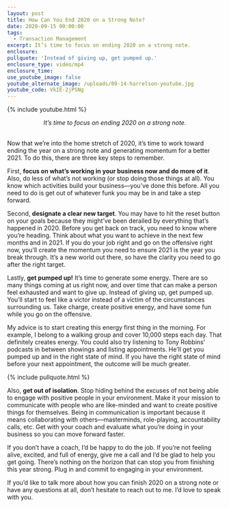 ```yaml
---
layout: post
title: How Can You End 2020 on a Strong Note?
date: 2020-09-15 00:00:00
tags:
  - Transaction Management
excerpt: It’s time to focus on ending 2020 on a strong note.
enclosure:
pullquote: 'Instead of giving up, get pumped up.'
enclosure_type: video/mp4
enclosure_time:
use_youtube_image: false
youtube_alternate_image: /uploads/09-14-harrelson-youtube.jpg
youtube_code: VkIE-2jPSNg
---
```


{% include youtube.html %}

<center><em>It&rsquo;s time to focus on ending 2020 on a strong note.</em></center>

<br>Now that we’re into the home stretch of 2020, it’s time to work toward ending the year on a strong note and generating momentum for a better 2021. To do this, there are three key steps to remember.

First, **focus on what’s working in your business now and do more of it**. Also, do less of what’s not working (or stop doing those things at all). You know which activities build your business—you’ve done this before. All you need to do is get out of whatever funk you may be in and take a step forward.

Second, **designate a clear new target**. You may have to hit the reset button on your goals because they might’ve been derailed by everything that’s happened in 2020. Before you get back on track, you need to know where you’re heading. Think about what you want to achieve in the next few months and in 2021. If you do your job right and go on the offensive right now, you’ll create the momentum you need to ensure 2021 is the year you break through. It’s a new world out there, so have the clarity you need to go after the right target.

Lastly, **get pumped up\!** It’s time to generate some energy. There are so many things coming at us right now, and over time that can make a person feel exhausted and want to give up. Instead of giving up, get pumped up. You’ll start to feel like a victor instead of a victim of the circumstances surrounding us. Take charge, create positive energy, and have some fun while you go on the offensive.

My advice is to start creating this energy first thing in the morning. For example, I belong to a walking group and cover 10,000 steps each day. That definitely creates energy. You could also try listening to Tony Robbins’ podcasts in between showings and listing appointments. He’ll get you pumped up and in the right state of mind. If you have the right state of mind before your next appointment, the outcome will be much greater.

{% include pullquote.html %}

Also, **get out of isolation**. Stop hiding behind the excuses of not being able to engage with positive people in your environment. Make it your mission to communicate with people who are like-minded and want to create positive things for themselves. Being in communication is important because it means collaborating with others—masterminds, role-playing, accountability calls, etc. Get with your coach and evaluate what you’re doing in your business so you can move forward faster.

If you don’t have a coach, I’d be happy to do the job. If you’re not feeling alive, excited, and full of energy, give me a call and I’d be glad to help you get going. There’s nothing on the horizon that can stop you from finishing this year strong. Plug in and commit to engaging in your environment.

If you’d like to talk more about how you can finish 2020 on a strong note or have any questions at all, don’t hesitate to reach out to me. I’d love to speak with you.